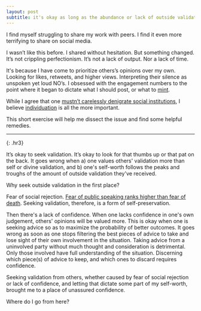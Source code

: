 ```yaml
---
layout: post
subtitle: it's okay as long as the abundance or lack of outside validation doesn't make you question your self-worth
---
```

I find myself struggling to share my work with peers. I find it even more terrifying to share on social media. 

I wasn’t like this before. I shared without hesitation. But something changed. It’s not crippling perfectionism. It’s not a lack of output. Nor a lack of time. 

It's because I have come to prioritize others’s opinions over my own. Looking for likes, retweets, and higher views. Interpreting their silence as unspoken yet loud NO’s. I obsessed with the engagement numbers to the point where it began to dictate what I should post, or what to [mint](https://zora.co/@mrbrookg).

While I agree that one [mustn’t carelessly denigrate social institutions](https://jingunny.medium.com/rule-1-do-not-carelessly-denigrate-social-institutions-or-creative-achievement-jordan-peterson-ba794129af50), I believe [individuation](https://www.verywellmind.com/individuation-3288007) is all the more important.

This short exercise will help me dissect the issue and find some helpful remedies.

---
{: .hr3}

It’s okay to seek validation. It’s okay to look for that thumbs up or that pat on the back. It goes wrong when a) one values others' validation more than self or divine validation, and b) one's self-worth follows the peaks and troughs of the amount of outside validation they've received.

Why seek outside validation in the first place?

Fear of social rejection. [Fear of public speaking ranks higher than fear of death](https://www.mentalhelp.net/blogs/what-we-fear-more-than-death/). Seeking validation, therefore, is a form of self-preservation. 

Then there's a lack of confidence. When one lacks confidence in one's own judgement, others' opinions will be valued more. This is okay when one is seeking advice so as to maximize the probability of better outcomes. It goes wrong as soon as one stops filtering the best pieces of advice to take and lose sight of their own involvement in the situation. Taking advice from a uninvolved party without much thought and consideration is detrimental. Only those involved have full understanding of the situation. Discerning which piece(s) of advice to keep, and which ones to discard requires confidence.

Seeking validation from others, whether caused by fear of social rejection or lack of confidence, and letting that dictate some part of my self-worth, brought me to a place of unassured confidence.

Where do I go from here?
